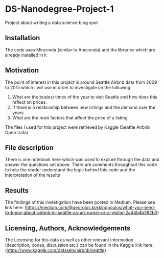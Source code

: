 # DS-Nanodegree-Project-1
Project about writing a data science blog spot

## Installation

The code uses Minconda (similar to Anaconda) and the libraries which are already installed in it

## Motivation

The point of interest in this project is around Seattle Airbnb data from 2009 to 2015 which I will use in order to investigate on the following:

1. What are the busiest times of the year to visit Seattle and how does this reflect on prices.
2. If there is a relationship between new listings and the demand over the years
3. What are the main factors that affect the price of a listing

The files I used for this project were retrieved by Kaggle (Seattle Airbnb Open Data)

## File description

There is one notebook here which was used to explore through the data and answer the questions set above. There are comments throughout this code to help the reader understand the logic behind this code and the interpretation of the results

## Results

The findings of this investigation have been posted in Medium. Please see link here: (https://medium.com/@georgios.kokkinopoulos/what-you-need-to-know-about-airbnb-in-seattle-as-an-owner-or-a-visitor-2a44b4b382b3)

## Licensing, Authors, Acknowledgements

The Licensing for this data as well as other relevant information (description, codes, discussion etc.) can be found in the Kaggle link here: (https://www.kaggle.com/datasets/airbnb/seattle)

